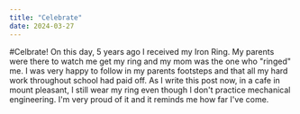 ```yaml
---
title: "Celebrate"
date: 2024-03-27
---
```


#Celbrate!
On this day, 5 years ago I received my Iron Ring.  My parents were there to watch me get my ring and my mom was the one who "ringed" me.   I was very happy to follow in my parents footsteps and that all  my hard work throughout school had paid off.  As I write this post now, in a cafe in mount pleasant, I still wear my ring even though I don't practice mechanical engineering.  I'm very proud of it and it reminds me how far I've come. 